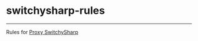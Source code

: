 # switchysharp-rules

---

Rules for [Proxy SwitchySharp](https://chrome.google.com/webstore/detail/dpplabbmogkhghncfbfdeeokoefdjegm)
